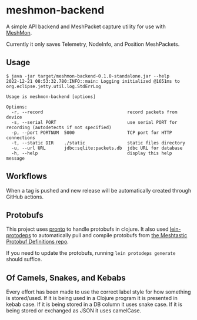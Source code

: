 # meshmon-backend

A simple API backend and MeshPacket capture utility for use with
[MeshMon](https://github.com/rxt1077/MeshMon).

Currently it only saves Telemetry, NodeInfo, and Position MeshPackets. 

## Usage

```console
$ java -jar target/meshmon-backend-0.1.0-standalone.jar --help
2022-12-21 08:53:32.780:INFO::main: Logging initialized @1651ms to org.eclipse.jetty.util.log.StdErrLog

Usage is meshmon-backend [options]

Options:
  -r, --record                                record packets from device
  -s, --serial PORT                           use serial PORT for recording (autodetects if not specified)
  -p, --port PORTNUM  5000                    TCP port for HTTP connections
  -t, --static DIR    ./static                static files directory
  -u, --url URL       jdbc:sqlite:packets.db  jdbc URL for database
  -h, --help                                  display this help message
```

## Workflows

When a tag is pushed and new release will be automatically created through GitHub actions.

## Protobufs

This project uses [pronto](https://github.com/AppsFlyer/pronto) to handle protobufs in clojure.
It also used [lein-protodeps](https://github.com/AppsFlyer/) to automatically pull and compile protobufs from [the Meshtastic Protobuf Definitions repo](https://github.com/meshtastic/protobufs).

If you need to update the protobufs, running `lein protodeps generate` should suffice.

## Of Camels, Snakes, and Kebabs

Every effort has been made to use the correct label style for how something is stored/used.
If it is being used in a Clojure program it is presented in kebab case.
If it is being stored in a DB column it uses snake case.
If it is being stored or exchanged as JSON it uses camelCase.

